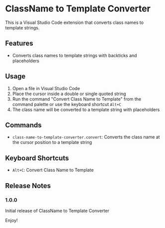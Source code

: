 # ClassName to Template Converter

This is a Visual Studio Code extension that converts class names to template strings.

## Features

- Converts class names to template strings with backticks and placeholders

## Usage

1. Open a file in Visual Studio Code
2. Place the cursor inside a double or single quoted string
3. Run the command "Convert Class Name to Template" from the command palette or use the keyboard shortcut `Alt+C`
4. The class name will be converted to a template string with placeholders

## Commands

- `class-name-to-template-converter.convert`: Converts the class name at the cursor position to a template string

## Keyboard Shortcuts

- `Alt+C`: Convert Class Name to Template

## Release Notes

### 1.0.0

Initial release of ClassName to Template Converter

Enjoy!
